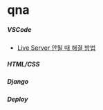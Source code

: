 # qna

##### VSCode
- [Live Server 안될 때 해결 방법](https://github.com/LIKELION-9TH/qna/blob/main/VScode/01.LiveServer.md)


##### HTML/CSS



##### Django



##### Deploy
